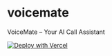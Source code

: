 # voicemate
VoiceMate – Your AI Call Assistant

[![Deploy with Vercel](https://vercel.com/button)](https://vercel.com/import/project?template=https://github.com/YOUR_USERNAME/voicemate-landing)
